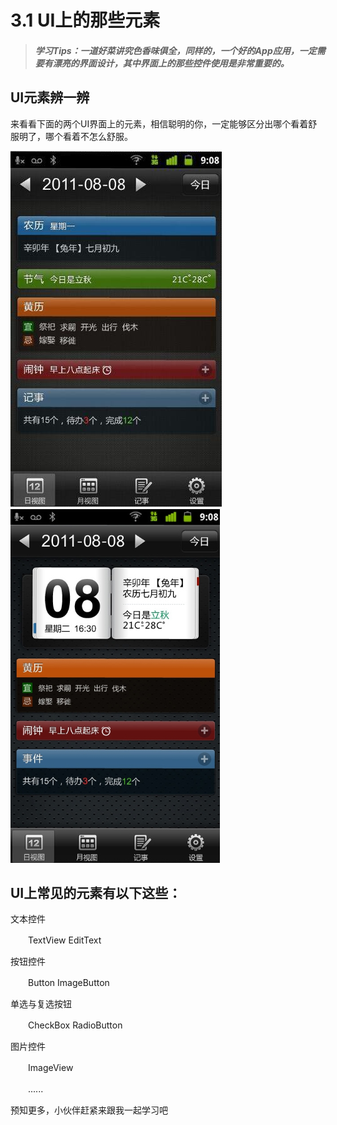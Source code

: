 # 3.1 UI上的那些元素

>##### 学习Tips：一道好菜讲究色香味俱全，同样的，一个好的App应用，一定需要有漂亮的界面设计，其中界面上的那些控件使用是非常重要的。

## UI元素辨一辨

来看看下面的两个UI界面上的元素，相信聪明的你，一定能够区分出哪个看着舒服明了，哪个看着不怎么舒服。

![ui_left.jpg](/images/chapter3/ui_left.jpg)　　　　![ui_right.png](/images/chapter3/ui_right.png)

## UI上常见的元素有以下这些：

文本控件

　　TextView EditText

按钮控件

　　Button ImageButton

单选与复选按钮

　　CheckBox RadioButton

图片控件

　　ImageView 

　　......

预知更多，小伙伴赶紧来跟我一起学习吧